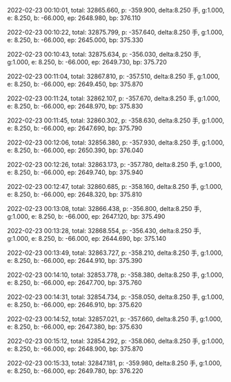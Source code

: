 2022-02-23 00:10:01, total: 32865.660, p: -359.900, delta:8.250 手, g:1.000, e: 8.250, b: -66.000, ep: 2648.980, bp: 376.110

2022-02-23 00:10:22, total: 32875.799, p: -357.640, delta:8.250 手, g:1.000, e: 8.250, b: -66.000, ep: 2645.000, bp: 375.330

2022-02-23 00:10:43, total: 32875.634, p: -356.030, delta:8.250 手, g:1.000, e: 8.250, b: -66.000, ep: 2649.730, bp: 375.720

2022-02-23 00:11:04, total: 32867.810, p: -357.510, delta:8.250 手, g:1.000, e: 8.250, b: -66.000, ep: 2649.450, bp: 375.870

2022-02-23 00:11:24, total: 32862.107, p: -357.670, delta:8.250 手, g:1.000, e: 8.250, b: -66.000, ep: 2648.970, bp: 375.830

2022-02-23 00:11:45, total: 32860.302, p: -358.630, delta:8.250 手, g:1.000, e: 8.250, b: -66.000, ep: 2647.690, bp: 375.790

2022-02-23 00:12:06, total: 32856.380, p: -357.930, delta:8.250 手, g:1.000, e: 8.250, b: -66.000, ep: 2650.390, bp: 376.040

2022-02-23 00:12:26, total: 32863.173, p: -357.780, delta:8.250 手, g:1.000, e: 8.250, b: -66.000, ep: 2649.740, bp: 375.940

2022-02-23 00:12:47, total: 32860.685, p: -358.160, delta:8.250 手, g:1.000, e: 8.250, b: -66.000, ep: 2648.320, bp: 375.810

2022-02-23 00:13:08, total: 32866.438, p: -356.800, delta:8.250 手, g:1.000, e: 8.250, b: -66.000, ep: 2647.120, bp: 375.490

2022-02-23 00:13:28, total: 32868.554, p: -356.430, delta:8.250 手, g:1.000, e: 8.250, b: -66.000, ep: 2644.690, bp: 375.140

2022-02-23 00:13:49, total: 32863.727, p: -358.210, delta:8.250 手, g:1.000, e: 8.250, b: -66.000, ep: 2644.910, bp: 375.390

2022-02-23 00:14:10, total: 32853.778, p: -358.380, delta:8.250 手, g:1.000, e: 8.250, b: -66.000, ep: 2647.700, bp: 375.760

2022-02-23 00:14:31, total: 32854.734, p: -358.050, delta:8.250 手, g:1.000, e: 8.250, b: -66.000, ep: 2646.910, bp: 375.620

2022-02-23 00:14:52, total: 32857.021, p: -357.660, delta:8.250 手, g:1.000, e: 8.250, b: -66.000, ep: 2647.380, bp: 375.630

2022-02-23 00:15:12, total: 32854.292, p: -358.060, delta:8.250 手, g:1.000, e: 8.250, b: -66.000, ep: 2648.900, bp: 375.870

2022-02-23 00:15:33, total: 32847.181, p: -359.980, delta:8.250 手, g:1.000, e: 8.250, b: -66.000, ep: 2649.780, bp: 376.220